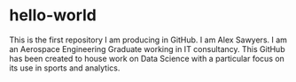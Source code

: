 # hello-world
This is the first repository I am producing in GitHub. 
I am Alex Sawyers. I am an Aerospace Engineering Graduate working in IT consultancy. This GitHub has been created to house work on Data Science with a particular focus on its use in sports and analytics. 
